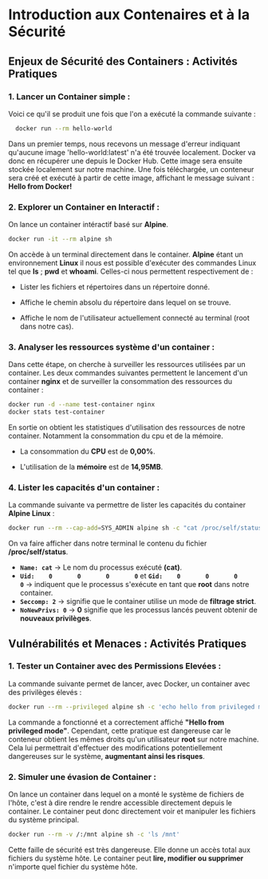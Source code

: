 # Introduction aux Contenaires et à la Sécurité 

## Enjeux de Sécurité des Containers : Activités Pratiques

### 1. Lancer un Container simple : 

Voici ce qu'il se produit une fois que l'on a exécuté la commande suivante : 

```bash
  docker run --rm hello-world
```

Dans un premier temps, nous recevons un message d'erreur indiquant qu'aucune image 'hello-world:latest' n'a été trouvée localement. Docker va donc en récupérer une depuis le Docker Hub. Cette image sera ensuite stockée localement sur notre machine. Une fois téléchargée, un conteneur sera créé et exécuté à partir de cette image, affichant le message suivant : **Hello from Docker!**


### 2. Explorer un Container en Interactif : 

On lance un container intéractif basé sur **Alpine**.

```bash
docker run -it --rm alpine sh
```

On accède à un terminal directement dans le container. **Alpine** étant un environnement **Linux** il nous est possible d'exécuter des commandes Linux tel que **ls** ; **pwd** et **whoami**. Celles-ci nous permettent respectivement de : 

- Lister les fichiers et répertoires dans un répertoire donné.

- Affiche le chemin absolu du répertoire dans lequel on se trouve.

- Affiche le nom de l'utilisateur actuellement connecté au terminal (root dans notre cas).

### 3. Analyser les ressources système d'un container : 

Dans cette étape, on cherche à surveiller les ressources utilisées par un container. 
Les deux commandes suivantes permettent le lancement d'un container **nginx** et de surveiller la consommation des ressources du container : 

```bash
docker run -d --name test-container nginx
docker stats test-container
```

En sortie on obtient les statistiques d'utilisation des ressources de notre container. Notamment la consommation du cpu et de la mémoire. 

- La consommation du **CPU** est de **0,00%**.

- L'utilisation de la **mémoire** est de **14,95MB**. 

### 4. Lister les capacités d'un container : 

La commande suivante va permettre de lister les capacités du container **Alpine Linux** : 

```bash
docker run --rm --cap-add=SYS_ADMIN alpine sh -c "cat /proc/self/status"
```
On va faire afficher dans notre terminal le contenu du fichier **/proc/self/status**. 

- **`Name: cat`** → Le nom du processus exécuté **(cat)**.
- **`Uid:    0       0       0       0`** et **`Gid:    0       0       0       0`** → indiquent que le processus s'exécute en tant que **root** dans notre container.
- **`Seccomp: 2`** → signifie que le container utilise un mode de **filtrage strict**.
- **`NoNewPrivs: 0`** → **0** signifie que les processus lancés peuvent obtenir de **nouveaux privilèges**.




## Vulnérabilités et Menaces : Activités Pratiques

### 1. Tester un Container avec des Permissions Elevées : 

La commande suivante permet de lancer, avec Docker, un container avec des privilèges élevés : 

```bash
docker run --rm --privileged alpine sh -c 'echo hello from privileged mode'
```

La commande a fonctionné et a correctement affiché **"Hello from privileged mode"**. Cependant, cette pratique est dangereuse car le conteneur obtient les mêmes droits qu'un utilisateur **root** sur notre machine. Cela lui permettrait d'effectuer des modifications potentiellement dangereuses sur le système, **augmentant ainsi les risques**.

### 2. Simuler une évasion  de Container : 

On lance un container dans lequel on a monté le système de fichiers de l'hôte, c'est à dire rendre le rendre accessible directement depuis le container. Le container peut donc directement voir et manipuler les fichiers du système principal.

```bash
docker run --rm -v /:/mnt alpine sh -c 'ls /mnt'
```

Cette faille de sécurité est très dangereuse. Elle donne un accès total aux fichiers du système hôte. Le container peut **lire, modifier ou supprimer** n'importe quel fichier du système hôte.